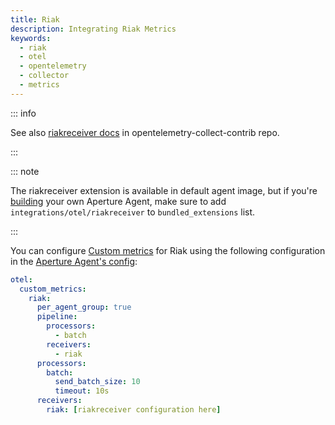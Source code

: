 ```yaml
---
title: Riak
description: Integrating Riak Metrics
keywords:
  - riak
  - otel
  - opentelemetry
  - collector
  - metrics
---
```


::: info

See also [riakreceiver docs][receiver] in opentelemetry-collect-contrib repo.

:::

::: note

The riakreceiver extension is available in default agent image, but if you're [building][build] your own Aperture Agent, make sure to add `integrations/otel/riakreceiver` to `bundled_extensions` list.

:::

You can configure [Custom metrics][custom-metrics] for Riak using the following
configuration in the [Aperture Agent's config][agent-config]:

```yaml
otel:
  custom_metrics:
    riak:
      per_agent_group: true
      pipeline:
        processors:
          - batch
        receivers:
          - riak
      processors:
        batch:
          send_batch_size: 10
          timeout: 10s
      receivers:
        riak: [riakreceiver configuration here]
```

[build]: /reference/aperturectl/build/agent/agent.md
[receiver]:
  https://github.com/open-telemetry/opentelemetry-collector-contrib/tree/main/receiver/riakreceiver
[custom-metrics]: /reference/configuration/agent.md#custom-metrics-config
[agent-config]: /reference/configuration/agent.md#agent-o-t-e-l-config
